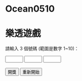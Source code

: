 # Ocean0510
<!DOCTYPE html>
<html>
<head>
  <title>樂透遊戲</title>
  <link rel="stylesheet" type="text/css" href="mystyle.css">
  <script src="script.js"></script>
</head>
<body>
  <h1>樂透遊戲</h1>
  <p>請輸入 3 個號碼 (範圍是數字 1~10)：</p>
  <input type="number" id="number1" min="1" max="10">
  <input type="number" id="number2" min="1" max="10">
  <input type="number" id="number3" min="1" max="10">
  <br><br>
  <button onclick="startGame()">開獎</button>
  <button onclick="resetGame()">重新開始</button>
  <br><br>
  <div id="result"></div>
  <script>
    
    var link = document.createElement('link');
    link.rel = 'stylesheet';
    link.type = 'text/css';
    link.href = 'mystyle.css';
    document.head.appendChild(link);
  </script>
</body>
</html>
